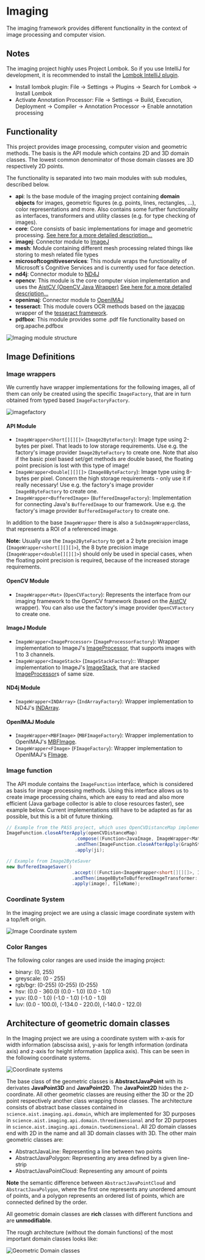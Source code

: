 # Imaging

The imaging framework provides different functionality in the context of image processing and computer vision.

## Notes
The imaging project highly uses Project Lombok. So if you use IntelliJ for development, it is recommended to install the [Lombok IntelliJ plugin](https://plugins.jetbrains.com/plugin/6317-lombok/).
                                                                                
  * Install lombok plugin: File -> Settings -> Plugins -> Search for Lombok -> Install Lombok  
  * Activate Annotation Processor: File -> Settings -> Build, Execution, Deployment -> Compiler -> Annotation Processor -> Enable annotation processing  

## Functionality

This project provides image processing, computer vision and geometric methods.
The basis is the API module which contains 2D and 3D domain classes. The lowest common denominator of those domain classes are 3D respectively 2D points.

The functionality is separated into two main modules with sub modules, described below.

 * **api**: Is the base module of the imaging project containing **domain objects** for images, geometric figures (e.g. points, lines, rectangles, ...), color representations and more. Also contains some further functionality as interfaces, transformers and utility classes (e.g. for type checking of images). 
 * **core**: Core consists of basic implementations for image and geometric processing. [See here for a more detailed description...](service/service_core.md )
 * **imagej**: Connector module to [ImageJ](https://imagej.net/)
 * **mesh**: Module containing different mesh processing related things like storing to mesh related file types
 * **microsoftcognitiveservices**: This module wraps the functionality of Microsoft´s Cognitive Services and is currently used for face detection.
 * **nd4j**: Connector module to [ND4J](https://github.com/deeplearning4j/nd4j)
 * **opencv**: This module is the core computer vision implementation and uses the [AistCV (OpenCV Java Wrapper)](https://github.com/FHOOEAIST/aistcv) [See here for a more detailed description...](service/opencv_module.md)
 * **openimaj**: Connector module to [OpenIMAJ](http://openimaj.org/)
 * **tesseract**: This module covers OCR methods based on the [javacpp](https://github.com/bytedeco/javacpp-presets) wrapper of the [tesseract framework](https://github.com/tesseract-ocr/tesseract).
 * **pdfbox**: This module provides some .pdf file functionality based on org.apache.pdfbox
  
![Imaging module structure](documentation/imaging_structure.png)

## Image Definitions

### Image wrappers

We currently have wrapper implementations for the following images, all of them can only be created using the specific `ImageFactory`, that are in turn obtained from typed based `ImageFactoryFactory`.

![imagefactory](documentation/imagefactory.png)

#### API Module

* `ImageWrapper<Short[][][]>` (`Image2ByteFactory`): Image type using 2-bytes per pixel. That leads to low storage requirements. Use e.g. the factory's image provider `Image2ByteFactory` to create one. Note that also if the basic pixel based set/get methods are double based, the floating point precision is lost with this type of image!
* `ImageWrapper<Double[][][]>` (`Image8ByteFactory`): Image type using 8-bytes per pixel. Concern the high storage requirements - only use it if really necessary! Use e.g. the factory's image provider `Image8ByteFactory` to create one.
* `ImageWrapper<BufferedImage>` (`BufferedImageFactory`): Implementation for connecting Java's `BufferedImage` to our framework. Use e.g. the factory's image provider `BufferedImageFactory` to create one.

In addition to the base `ImageWrapper` there is also a `SubImageWrapper`class, that represents a ROI of a referenced image.


**Note:** Usually use the ```Image2ByteFactory``` to get a 2 byte precision image (```ImageWrapper<short[][][]>```), the 8 byte precision image (```ImageWrapper<double[][][]>```) should only be used in special cases, when the floating point precision is required, because of the increased storage requirements.

#### OpenCV Module

* `ImageWrapper<Mat>` (`OpenCVFactory`): Represents the interface from our imaging framework to the OpenCV framework (based on the [AistCV](https://github.com/FHOOEAIST/aistcv) wrapper). You can also use the factory's image provider `OpenCVFactory` to create one.

#### ImageJ Module

* `ImageWrapper<ImageProcessor>` (`ImageProcessorFactory`): Wrapper implementation to ImageJ's [ImageProcessor](https://imagej.nih.gov/ij/developer/api/ij/process/ImageProcessor.html), that supports images with 1 to 3 channels.
* `ImageWrapper<ImageStack>` (`ImageStackFactory`):: Wrapper implementation to ImageJ's [ImageStack](https://imagej.nih.gov/ij/developer/api/ij/ImageStack.html), that are stacked [ImageProcessor](https://imagej.nih.gov/ij/developer/api/ij/process/ImageProcessor.html)s of same size.

#### ND4j Module

* `ImageWrapper<INDArray>` (`IndArrayFactory`): Wrapper implementation to ND4J's [INDArray](https://deeplearning4j.org/api/latest/org/nd4j/linalg/api/ndarray/INDArray.html).

#### OpenIMAJ Module

* `ImageWrapper<MBFImage>` (`MBFImageFactory`): Wrapper implementation to OpenIMAJ's [MBFImage](http://openimaj.org/apidocs/org/openimaj/image/MBFImage.html).
* `ImageWrapper<FImage>` (`FImageFactory`): Wrapper implementation to OpenIMAJ's [FImage](http://openimaj.org/apidocs/org/openimaj/image/FImage.html).

### Image function

The API module contains the ```ImageFunction``` interface, which is considered as basis for image processing methods. Using this interface allows us to create image processing chains, which are easy to read and also more efficient (Java garbage collector is able to close resources faster), see example below. Current implementations still have to be adapted as far as possible, but this is a bit of future thinking. 

```Java
// Example from the PASS project, which uses OpenCVDistanceMap implementation.
ImageFunction.closeAfterApply(openCVDistanceMap)
                         .compose((Function<JavaImage, ImageWrapper<Mat>>) imageTransformer::from)
                         .andThen(ImageFunction.closeAfterApply(GraphStructuralElementToGraphRoomTransformer::openCVDistanceMapToJava))
                         .apply(ji);

// Example from Image2ByteSaver
new BufferedImageSaver()
                        .accept(((Function<ImageWrapper<short[][][]>, ImageWrapper<double[][][]>>)transformer8ByteTo2Byte::to)
                        .andThen(image8ByteToBufferedImageTransformer::to)
                        .apply(image), fileName);

```

### Coordinate System

In the imaging project we are using a classic image coordinate system with a top/left origin.

![Image Coordinate system](documentation/image-coordinate-system.png)

### Color Ranges

The following color ranges are used inside the imaging project:

  * binary: (0, 255)
  * greyscale: (0 - 255)
  * rgb/bgr: (0-255) (0-255) (0-255)
  * hsv: (0.0 - 360.0) (0.0 - 1.0) (0.0 - 1.0)
  * yuv: (0.0 - 1.0) (-1.0 - 1.0) (-1.0 - 1.0)
  * luv: (0.0 - 100.0), (-134.0 - 220.0), (-140.0 - 122.0)

## Architecture of geometric domain classes

In the Imaging project we are using a coordinate system with x-axis for width information (abscissa axis), y-axis for length information (ordinata axis) and z-axis for height information (applica axis). This can be seen in the following coordinate systems.

![Coordinate systems](documentation/coordinate-systems.png)

The base class of the geometric classes is **AbstractJavaPoint** with its derivates **JavaPoint3D** and **JavaPoint2D**. The **JavaPoint2D** hides the z-coordinate.
All other geometric classes are reusing either the 3D or the 2D point respectively another class wrapping those classes.
The architecture consists of abstract base classes contained in `science.aist.imaging.api.domain`, which are implemented for 3D purposes in `science.aist.imaging.api.domain.threedimensional` and for 2D purposes in `science.aist.imaging.api.domain.twodimensional`.
All 2D domain classes end with 2D in the name and all 3D domain classes with 3D.
The other main geometric classes are:

  * AbstractJavaLine: Representing a line between two points
  * AbstractJavaPolygon: Representing any area defined by a given line-strip
  * AbstractJavaPointCloud: Representing any amount of points
 
**Note** the semantic difference between `AbstractJavaPointCloud` and `AbstractJavaPolygon`, where the first one represents any unordered amount of points, and a polygon represents an ordered list of points, which are connected defined by the order.

All geometric domain classes are **rich** classes with different functions and are **unmodifiable**. 

The rough architecture (without the domain functions) of the most important domain classes looks like:

![Geometric Domain classes](documentation/geometric_domainclases.png)